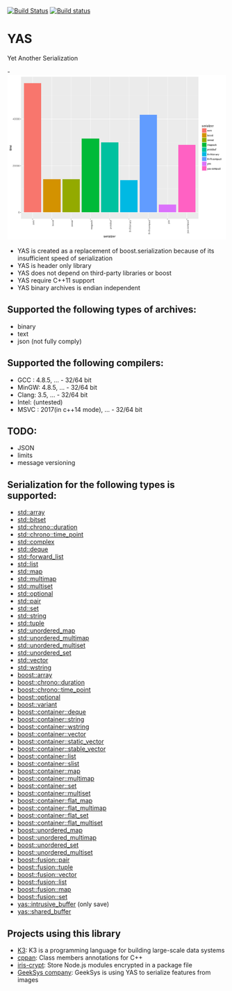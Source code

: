 [![Build Status](https://travis-ci.org/niXman/yas.svg?branch=master)](https://travis-ci.org/niXman/yas) [![Build status](https://ci.appveyor.com/api/projects/status/55v27uvryu0qh8mc/branch/master?svg=true)](https://ci.appveyor.com/project/niXman/yas/branch/master)

# YAS
Yet Another Serialization

-![Time](https://github.com/thekvs/cpp-serializers/raw/master/images/time.png)

* YAS is created as a replacement of boost.serialization because of its insufficient speed of serialization
* YAS is header only library
* YAS does not depend on third-party libraries or boost
* YAS require C++11 support
* YAS binary archives is endian independent

## Supported the following types of archives:
 - binary
 - text
 - json (not fully comply)

## Supported the following compilers:
 - GCC  : 4.8.5, ... - 32/64 bit
 - MinGW: 4.8.5, ... - 32/64 bit
 - Clang: 3.5, ... - 32/64 bit
 - Intel: (untested)
 - MSVC : 2017(in c++14 mode), ... - 32/64 bit

## TODO:
* JSON
* limits
* message versioning

## Serialization for the following types is supported:
 - [std::array](http://en.cppreference.com/w/cpp/container/array)
 - [std::bitset](http://en.cppreference.com/w/cpp/utility/bitset)
 - [std::chrono::duration](http://en.cppreference.com/w/cpp/chrono/duration)
 - [std::chrono::time_point](http://en.cppreference.com/w/cpp/chrono/time_point)
 - [std::complex](http://en.cppreference.com/w/cpp/numeric/complex)
 - [std::deque](http://en.cppreference.com/w/cpp/container/deque)
 - [std::forward_list](http://en.cppreference.com/w/cpp/container/forward_list)
 - [std::list](http://en.cppreference.com/w/cpp/container/list)
 - [std::map](http://en.cppreference.com/w/cpp/container/map)
 - [std::multimap](http://en.cppreference.com/w/cpp/container/multimap)
 - [std::multiset](http://en.cppreference.com/w/cpp/container/multiset)
 - [std::optional](http://en.cppreference.com/w/cpp/utility/optional)
 - [std::pair](http://en.cppreference.com/w/cpp/utility/pair)
 - [std::set](http://en.cppreference.com/w/cpp/container/set)
 - [std::string](http://en.cppreference.com/w/cpp/string/basic_string)
 - [std::tuple](http://en.cppreference.com/w/cpp/utility/tuple)
 - [std::unordered_map](http://en.cppreference.com/w/cpp/container/unordered_map)
 - [std::unordered_multimap](http://en.cppreference.com/w/cpp/container/unordered_multimap)
 - [std::unordered_multiset](http://en.cppreference.com/w/cpp/container/unordered_multiset)
 - [std::unordered_set](http://en.cppreference.com/w/cpp/container/unordered_set)
 - [std::vector](http://en.cppreference.com/w/cpp/container/vector)
 - [std::wstring](http://en.cppreference.com/w/cpp/string/basic_string)
 - [boost::array](http://www.boost.org/doc/libs/1_64_0/doc/html/array.html)
 - [boost::chrono::duration](http://www.boost.org/doc/libs/1_64_0/doc/html/chrono/reference.html#chrono.reference.cpp0x.duration_hpp.duration)
 - [boost::chrono::time_point](http://www.boost.org/doc/libs/1_64_0/doc/html/chrono/reference.html#chrono.reference.cpp0x.time_point_hpp.time_point)
 - [boost::optional](http://www.boost.org/doc/libs/1_64_0/libs/optional/doc/html/index.html)
 - [boost::variant](http://www.boost.org/doc/libs/1_64_0/doc/html/variant.html)
 - [boost::container::deque](http://www.boost.org/doc/libs/1_64_0/doc/html/boost/container/deque.html)
 - [boost::container::string](http://www.boost.org/doc/libs/1_64_0/doc/html/boost/container/basic_string.html)
 - [boost::container::wstring](http://www.boost.org/doc/libs/1_64_0/doc/html/boost/container/basic_string.html)
 - [boost::container::vector](http://www.boost.org/doc/libs/1_64_0/doc/html/boost/container/vector.html)
 - [boost::container::static_vector](http://www.boost.org/doc/libs/1_64_0/doc/html/boost/container/static_vector.html)
 - [boost::container::stable_vector](http://www.boost.org/doc/libs/1_64_0/doc/html/boost/container/stable_vector.html)
 - [boost::container::list](http://www.boost.org/doc/libs/1_64_0/doc/html/boost/container/list.html)
 - [boost::container::slist](http://www.boost.org/doc/libs/1_64_0/doc/html/boost/container/slist.html)
 - [boost::container::map](http://www.boost.org/doc/libs/1_64_0/doc/html/boost/container/map.html)
 - [boost::container::multimap](http://www.boost.org/doc/libs/1_64_0/doc/html/boost/container/multimap.html)
 - [boost::container::set](http://www.boost.org/doc/libs/1_64_0/doc/html/boost/container/set.html)
 - [boost::container::multiset](http://www.boost.org/doc/libs/1_64_0/doc/html/boost/container/multiset.html)
 - [boost::container::flat_map](http://www.boost.org/doc/libs/1_64_0/doc/html/boost/container/flat_map.html)
 - [boost::container::flat_multimap](http://www.boost.org/doc/libs/1_64_0/doc/html/boost/container/flat_multimap.html)
 - [boost::container::flat_set](http://www.boost.org/doc/libs/1_64_0/doc/html/boost/container/flat_set.html)
 - [boost::container::flat_multiset](http://www.boost.org/doc/libs/1_64_0/doc/html/boost/container/flat_multiset.html)
 - [boost::unordered_map](http://www.boost.org/doc/libs/1_64_0/doc/html/boost/unordered_map.html)
 - [boost::unordered_multimap](http://www.boost.org/doc/libs/1_64_0/doc/html/boost/unordered_multimap.html)
 - [boost::unordered_set](http://www.boost.org/doc/libs/1_64_0/doc/html/boost/unordered_set.html)
 - [boost::unordered_multiset](http://www.boost.org/doc/libs/1_64_0/doc/html/boost/unordered_multiset.html)
 - [boost::fusion::pair](http://www.boost.org/doc/libs/1_64_0/libs/fusion/doc/html/fusion/support/pair.html)
 - [boost::fusion::tuple](http://www.boost.org/doc/libs/1_64_0/libs/fusion/doc/html/fusion/container/tuple.html)
 - [boost::fusion::vector](http://www.boost.org/doc/libs/1_64_0/libs/fusion/doc/html/fusion/container/vector.html)
 - [boost::fusion::list](http://www.boost.org/doc/libs/1_64_0/libs/fusion/doc/html/fusion/container/list.html)
 - [boost::fusion::map](http://www.boost.org/doc/libs/1_64_0/libs/fusion/doc/html/fusion/container/map.html)
 - [boost::fusion::set](http://www.boost.org/doc/libs/1_64_0/libs/fusion/doc/html/fusion/container/set.html)
 - [yas::intrusive_buffer](https://github.com/niXman/yas/blob/master/include/yas/buffers.hpp#L48) (only save)
 - [yas::shared_buffer](https://github.com/niXman/yas/blob/master/include/yas/buffers.hpp#L67)

## Projects using this library
* [K3](https://github.com/DaMSL/K3): K3 is a programming language for building large-scale data systems
* [cppan](https://github.com/tarasko/cppan): Class members annotations for C++
* [iris-crypt](https://github.com/aspectron/iris-crypt): Store Node.js modules encrypted in a package file
* [GeekSys company](http://www.geeksysgroup.com/en/): GeekSys is using YAS to serialize features from images
